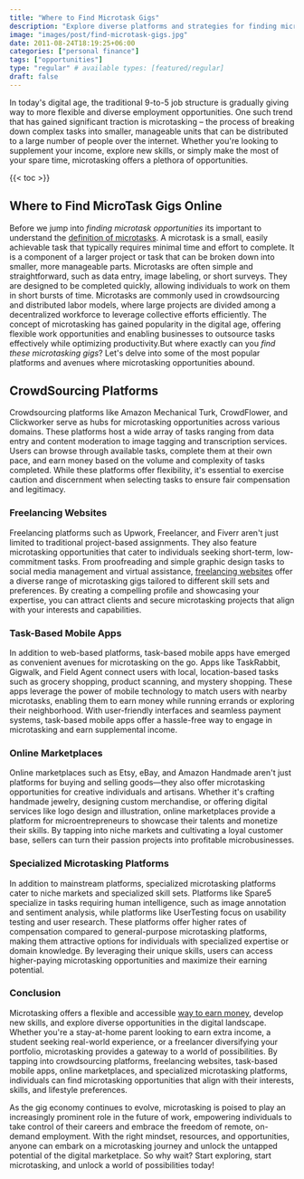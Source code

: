 ```yaml
---
title: "Where to Find Microtask Gigs"
description: "Explore diverse platforms and strategies for finding microtasking opportunities. Discover how microtasking can supplement your income and provide flexible work options."
image: "images/post/find-microtask-gigs.jpg"
date: 2011-08-24T18:19:25+06:00
categories: ["personal finance"]
tags: ["opportunities"]
type: "regular" # available types: [featured/regular]
draft: false
---
```


In today's digital age, the traditional 9-to-5 job structure is gradually giving way to more flexible and diverse employment opportunities. One such trend that has gained significant traction is microtasking – the process of breaking down complex tasks into smaller, manageable units that can be distributed to a large number of people over the internet. Whether you're looking to supplement your income, explore new skills, or simply make the most of your spare time, microtasking offers a plethora of opportunities.

{{< toc >}}

## Where to Find MicroTask Gigs Online

Before we jump into _finding microtask opportunities_ its important to understand the [definition of microtasks](/blog/what-is-microtasking). A microtask is a small, easily achievable task that typically requires minimal time and effort to complete. It is a component of a larger project or task that can be broken down into smaller, more manageable parts. Microtasks are often simple and straightforward, such as data entry, image labeling, or short surveys. They are designed to be completed quickly, allowing individuals to work on them in short bursts of time. Microtasks are commonly used in crowdsourcing and distributed labor models, where large projects are divided among a decentralized workforce to leverage collective efforts efficiently. The concept of microtasking has gained popularity in the digital age, offering flexible work opportunities and enabling businesses to outsource tasks effectively while optimizing productivity.But where exactly can you _find these microtasking gigs_? Let's delve into some of the most popular platforms and avenues where microtasking opportunities abound.

## CrowdSourcing Platforms

Crowdsourcing platforms like Amazon Mechanical Turk, CrowdFlower, and Clickworker serve as hubs for microtasking opportunities across various domains. These platforms host a wide array of tasks ranging from data entry and content moderation to image tagging and transcription services. Users can browse through available tasks, complete them at their own pace, and earn money based on the volume and complexity of tasks completed. While these platforms offer flexibility, it's essential to exercise caution and discernment when selecting tasks to ensure fair compensation and legitimacy.

### Freelancing Websites

Freelancing platforms such as Upwork, Freelancer, and Fiverr aren't just limited to traditional project-based assignments. They also feature microtasking opportunities that cater to individuals seeking short-term, low-commitment tasks. From proofreading and simple graphic design tasks to social media management and virtual assistance, [freelancing websites](/blog/best-freelance-websites) offer a diverse range of microtasking gigs tailored to different skill sets and preferences. By creating a compelling profile and showcasing your expertise, you can attract clients and secure microtasking projects that align with your interests and capabilities.

### Task-Based Mobile Apps

In addition to web-based platforms, task-based mobile apps have emerged as convenient avenues for microtasking on the go. Apps like TaskRabbit, Gigwalk, and Field Agent connect users with local, location-based tasks such as grocery shopping, product scanning, and mystery shopping. These apps leverage the power of mobile technology to match users with nearby microtasks, enabling them to earn money while running errands or exploring their neighborhood. With user-friendly interfaces and seamless payment systems, task-based mobile apps offer a hassle-free way to engage in microtasking and earn supplemental income.

### Online Marketplaces

Online marketplaces such as Etsy, eBay, and Amazon Handmade aren't just platforms for buying and selling goods—they also offer microtasking opportunities for creative individuals and artisans. Whether it's crafting handmade jewelry, designing custom merchandise, or offering digital services like logo design and illustration, online marketplaces provide a platform for microentrepreneurs to showcase their talents and monetize their skills. By tapping into niche markets and cultivating a loyal customer base, sellers can turn their passion projects into profitable microbusinesses.

### Specialized Microtasking Platforms

In addition to mainstream platforms, specialized microtasking platforms cater to niche markets and specialized skill sets. Platforms like Spare5 specialize in tasks requiring human intelligence, such as image annotation and sentiment analysis, while platforms like UserTesting focus on usability testing and user research. These platforms offer higher rates of compensation compared to general-purpose microtasking platforms, making them attractive options for individuals with specialized expertise or domain knowledge. By leveraging their unique skills, users can access higher-paying microtasking opportunities and maximize their earning potential.

### Conclusion

Microtasking offers a flexible and accessible [way to earn money](/blog/ways-to-make-money-online), develop new skills, and explore diverse opportunities in the digital landscape. Whether you're a stay-at-home parent looking to earn extra income, a student seeking real-world experience, or a freelancer diversifying your portfolio, microtasking provides a gateway to a world of possibilities. By tapping into crowdsourcing platforms, freelancing websites, task-based mobile apps, online marketplaces, and specialized microtasking platforms, individuals can find microtasking opportunities that align with their interests, skills, and lifestyle preferences.

As the gig economy continues to evolve, microtasking is poised to play an increasingly prominent role in the future of work, empowering individuals to take control of their careers and embrace the freedom of remote, on-demand employment. With the right mindset, resources, and opportunities, anyone can embark on a microtasking journey and unlock the untapped potential of the digital marketplace. So why wait? Start exploring, start microtasking, and unlock a world of possibilities today!
